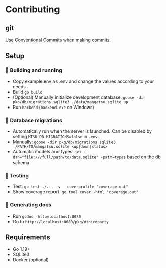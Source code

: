 # Contributing

## git

Use [Conventional Commits](https://www.conventionalcommits.org/en/v1.0.0/) when making commits.

## Setup

### 🚧 Building and running
- Copy example.env as .env and change the values according to your needs.
- Build `go build`
- (Optional) Manually initialize development database: `goose -dir pkg/db/migrations sqlite3 ./data/mangatsu.sqlite up`
- Run `backend` (`backend.exe` on Windows)

### 💾 Database migrations
- Automatically run when the server is launched. Can be disabled by setting `MTSU_DB_MIGRATIONS=false` in `.env`.
- Manually: `goose -dir pkg/db/migrations sqlite3 ./PATH/TO/mangatsu.sqlite <up|down|status>`
- Automatic models and types: `jet -dsn="file:///full/path/to/data.sqlite" -path=types` based on the db schema

### 🔬 Testing
- Test: `go test ./... -v  -coverprofile "coverage.out"`
- Show coverage report: `go tool cover -html "coverage.out"`

### 📝 Generating docs
- Run `godoc -http=localhost:8080`
- Go to `http://localhost:8080/pkg/#thirdparty`

## Requirements
- Go 1.19+
- SQLite3
- Docker (optional)
